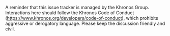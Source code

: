 <!---
Copyright 2022, The Khronos Group Inc.

SPDX-License-Identifier: CC-BY-4.0
-->

A reminder that this issue tracker is managed by the Khronos Group. Interactions here should follow the Khronos Code of Conduct (https://www.khronos.org/developers/code-of-conduct), which prohibits aggressive or derogatory language. Please keep the discussion friendly and civil.

